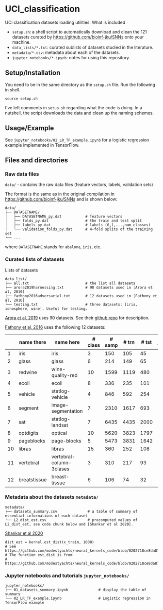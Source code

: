 # UCI_classification

UCI classification datasets loading utilities. What is included 

- `setup.sh`: a shell script to automatically download and clean the 121 datasets curated by https://github.com/bioinf-jku/SNNs onto your machine.
- `data_lists/*.txt`: curated sublists of datasets studied in the literature.
- `metadata/*.csv`: metadata about each of the datasets.
- `jupyter_notebooks/*.ipynb`: notes for using this repository.

## Setup/Installation

You need to be in the same directory as the `setup.sh` file. Run the following in shell.

```
source setup.sh
```

I've left comments in `setup.sh` regarding what the code is doing. In a nutshell, the script downloads the data and clean up the naming schemes.


## Usage/Example

See `jupyter_notebooks/02_LR_TF_example.ipynb` for a logistic regression example implemented in TensorFlow.


## Files and directories


### Raw data files

`data/` - contains the raw data files (feature vectors, labels, validation sets)

The format is the same as in the original compilation in https://github.com/bioinf-jku/SNNs and is shown below:

```
data/
├── DATASETNAME/
│   ├── DATASETNAME_py.dat           # feature vectors
│   ├── folds_py.dat                 # the train and test split
│   ├── labels_py.dat                # labels (0,1,...,num_classes)
│   └── validation_folds_py.dat      # 4-fold splits of the training set
└── ...
```

where `DATASETNAME` stands for `abalone`, `iris`, etc.

### Curated lists of datasets

Lists of datasets

```
data_list/
├── all.txt                          # the list all datasets
├── arora2019harnessing.txt          # 90 datasets used in [Arora et al, 2019]
├── fathony2016adversarial.txt       # 12 datasets used in [Fathony et al, 2016]
└── testing.txt                      # three datasets: [iris, ionosphere, wine]. Useful for testing.
```

[Arora et al, 2019](https://arxiv.org/abs/1910.01663) uses 90 datasets. See their [github repo](https://github.com/LeoYu/neural-tangent-kernel-UCI) for description.

[Fathony et al, 2016](https://proceedings.neurips.cc/paper/2016/hash/ad13a2a07ca4b7642959dc0c4c740ab6-Abstract.html) uses the following 12 datasets:

|    | name there   | name here                | # class | # samp | # trn | # tst | # feat |
|----|--------------|--------------------------|---------|--------|-------|-------|--------|
|  1 | iris         | iris                     |       3 |    150 |   105 |    45 |      4 |
|  2 | glass        | glass                    |       6 |    214 |   149 |    65 |      9 |
|  3 | redwine      | wine-quality-red         |      10 |   1599 |  1119 |   480 |     11 |
|  4 | ecoli        | ecoli                    |       8 |    336 |   235 |   101 |      7 |
|  5 | vehicle      | statlog-vehicle          |       4 |    846 |   592 |   254 |     18 |
|  6 | segment      | image-segmentation       |       7 |   2310 |  1617 |   693 |     19 |
|  7 | sat          | statlog-landsat          |       7 |   6435 |  4435 |  2000 |     36 |
|  8 | optdigits    | optical                  |      10 |   5620 |  3823 |  1797 |     64 |
|  9 | pageblocks   | page-blocks              |       5 |   5473 |  3831 |  1642 |     10 |
| 10 | libras       | libras                   |      15 |    360 |   252 |   108 |     90 |
| 11 | vertebral    | vertebral-column-3clases |       3 |    310 |   217 |    93 |      6 |
| 12 | breatstissue | breast-tissue            |       6 |    106 |    74 |    32 |      9 |




### Metadata about the datasets `metadata/`

```
metadata/
├── datasets_summary.csv              # a table of summary of essential informations of each dataset
└── L2_dist_est.csv                   # precomputed values of L2_dist_est, see code chunk below and [Shankar et al 2020].
```    

[Shankar et al 2020](http://proceedings.mlr.press/v119/shankar20a/shankar20a.pdf)

```
dist_est = kernel.est_dist(x_train, 1000)
# See https://github.com/modestyachts/neural_kernels_code/blob/0202718ce8da87f7c1682a6fd87f0caeeaba0859/UCI/UCI.py#L80
# The function est_dist is from 
# https://github.com/modestyachts/neural_kernels_code/blob/0202718ce8da87f7c1682a6fd87f0caeeaba0859/UCI/kernel.py
```

### Jupyter notebooks and tutorials `jupyter_notebooks/`


```
jupyter_notebooks/
├── 01_datasets_summary.ipynb              # display the table of summary
└── 02_LR_TF_example.ipynb                 # Logistic regression in TensorFlow example
```
